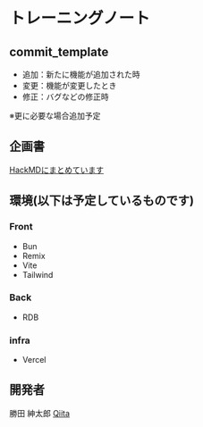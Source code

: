 # トレーニングノート

## commit_template
- 追加：新たに機能が追加された時
- 変更：機能が変更したとき
- 修正：バグなどの修正時

※更に必要な場合追加予定

## 企画書
[HackMDにまとめています](https://hackmd.io/HHVTafpvSzOcm7NNvPELTQ)

## 環境(以下は予定しているものです)
### Front
- Bun
- Remix
- Vite
- Tailwind

### Back
- RDB

### infra
- Vercel

## 開発者
勝田 紳太郎
[Qiita](https://qiita.com/sintaro-katuta)